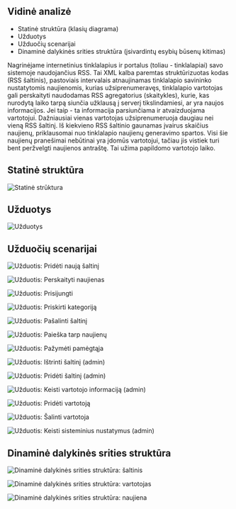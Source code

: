 ## Vidinė analizė

- Statinė struktūra (klasių diagrama)
- Užduotys
- Užduočių scenarijai
- Dinaminė dalykinės srities struktūra (įsivardintų esybių būsenų kitimas)

Nagrinėjame internetinius tinklalapius ir portalus (toliau - tinklalapiai) savo
sistemoje naudojančius RSS. Tai XML kalba paremtas struktūrizuotas kodas (RSS
šaltinis), pastoviais intervalais atnaujinamas tinklalapio savininko
nustatytomis naujienomis, kurias užsiprenumeravęs, tinklalapio vartotojas gali
perskaityti naudodamas RSS agregatorius (skaitykles), kurie, kas nurodytą laiko
tarpą siunčia užklausą į serverį tikslindamiesi, ar yra naujos informacijos.
Jei taip - ta informacija parsiunčiama ir atvaizduojama vartotojui. Dažniausiai
vienas vartotojas užsiprenumeruoja daugiau nei vieną RSS šaltinį. Iš kiekvieno
RSS šaltinio gaunamas įvairus skaičius naujienų, priklausomai nuo tinklalapio
naujienų generavimo spartos. Visi šie naujienų pranešimai nebūtinai yra įdomūs
vartotojui, tačiau jis vistiek turi bent peržvelgti naujienos antraštę.  Tai
užima papildomo vartotojo laiko.  

## Statinė struktūra

![Statinė strūktura](projektas/img/Statine_struktura.png)

## Užduotys

![Užduotys](projektas/img/Užduotys.png)

## Užduočių scenarijai

![Užduotis: Pridėti naują šaltinį](projektas/img/Užduotis_Pridėti_naują_šaltinį.png)  

![Užduotis: Perskaityti naujienas](projektas/img/Užduotis_Perskaityti_naujienas.png)  

![Užduotis: Prisijungti](projektas/img/Užduotis_Prisijungti.png)  

![Užduotis: Priskirti kategoriją](projektas/img/Užduotis_Priskirti_kategoriją.png)  

![Užduotis: Pašalinti šaltinį](projektas/img/Užduotis_Pašalinti_šaltinį.png)  

![Užduotis: Paieška tarp naujienų](projektas/img/Užduotis_Paieška_tarp_naujienų.png)  

![Užduotis: Pažymėti pamėgtąja](projektas/img/Užduotis_Pažymėti_pamėgtąja.png)  

![Užduotis: Ištrinti šaltinį (admin)](projektas/img/Užduotis_ištrinti_šalt_admin.png)  

![Užduotis: Pridėti šaltinį (admin)](projektas/img/Užduotis_prideti_šalt_admin.png)  

![Užduotis: Keisti vartotojo informaciją (admin)](projektas/img/Užduotis_Keisti_var_info_admin.png)  

![Užduotis: Pridėti vartotoją](projektas/img/Užduotis_pridėti_vartotoją.png)  

![Užduotis: Šalinti vartotoja](projektas/img/Užduotis_šalinti_vartotoja.png)  

![Užduotis: Keisti sisteminius nustatymus (admin)](projektas/img/Užduotis_admin_keisti_sist_nust.png)  

## Dinaminė dalykinės srities struktūra

![Dinaminė dalykinės srities struktūra: šaltinis](projektas/img/DASS_šaltinis.png)  

![Dinaminė dalykinės srities struktūra: vartotojas](projektas/img/DASS_vartotojas.png)  

![Dinaminė dalykinės srities struktūra: naujiena](projektas/img/DASS_naujiena.png)  

